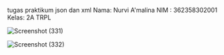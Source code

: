 tugas praktikum json dan xml
Nama: Nurvi A'malina
NIM : 362358302001
Kelas: 2A TRPL

![Screenshot (331)](https://github.com/user-attachments/assets/2606259e-f224-445d-951d-fd0896d8c9c7)

![Screenshot (332)](https://github.com/user-attachments/assets/94a7bb6c-198f-4b84-9b31-6012fce9f45d)
